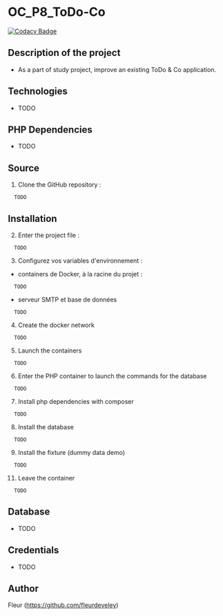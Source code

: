 # OC_P8_ToDo-Co

[![Codacy Badge](https://app.codacy.com/project/badge/Grade/4c042271eef54a0ea00b77be1288a036)](https://www.codacy.com/gh/fleurdeveley/OC_P8_ToDo-Co/dashboard?utm_source=github.com&amp;utm_medium=referral&amp;utm_content=fleurdeveley/OC_P8_ToDo-Co&amp;utm_campaign=Badge_Grade)

## Description of the project
* As a part of study project, improve an existing ToDo & Co application.

## Technologies
* TODO

## PHP Dependencies
* TODO

## Source
1. Clone the GitHub repository :
```
  TODO
```

## Installation
2. Enter the project file :
```
  TODO
```

3. Configurez vos variables d'environnement :
* containers de Docker, à la racine du projet :
```
  TODO
```
* serveur SMTP et base de données
```
  TODO
```

4. Create the docker network
```
  TODO
```

5. Launch the containers
```
  TODO
```

6. Enter the PHP container to launch the commands for the database
```
  TODO
```

7. Install php dependencies with composer
```
  TODO
```

8. Install the database
```
  TODO
```

9. Install the fixture (dummy data demo)
```
  TODO
```

11. Leave the container
```
  TODO
```

## Database
* TODO

## Credentials
* TODO

## Author
Fleur (https://github.com/fleurdeveley)
